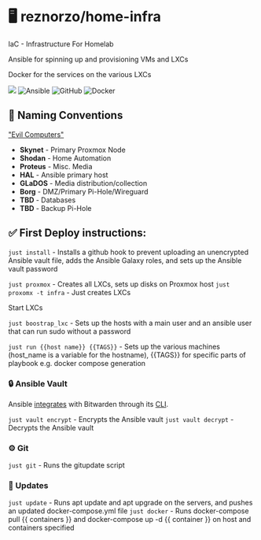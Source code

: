 # 🖥 reznorzo/home-infra

IaC - Infrastructure For Homelab

Ansible for spinning up and provisioning VMs and LXCs

Docker for the services on the various LXCs

![](https://img.shields.io/github/actions/workflow/status/Reznorzo/home-infra/ci.yml)
![Ansible](https://img.shields.io/badge/ansible-%231A1918.svg?style=for-the-badge&logo=ansible&logoColor=white) ![GitHub](https://img.shields.io/badge/github-%23121011.svg?style=for-the-badge&logo=github&logoColor=white)	![Docker](https://img.shields.io/badge/docker-%230db7ed.svg?style=for-the-badge&logo=docker&logoColor=white)

## 🤖 Naming Conventions

["Evil Computers"](https://www.rollingstone.com/feature/rage-against-the-machine-a-brief-history-of-evil-movie-computers-245099/)

* **Skynet** - Primary Proxmox Node
* **Shodan** - Home Automation
* **Proteus** - Misc. Media
* **HAL** - Ansible primary host
* **GLaDOS** - Media distribution/collection
* **Borg** - DMZ/Primary Pi-Hole/Wireguard
* **TBD** - Databases
* **TBD** - Backup Pi-Hole
  
## ✅ First Deploy instructions:

`just install` - Installs a github hook to prevent uploading an unencrypted Ansible vault file, adds the Ansible Galaxy roles, and sets up the Ansible vault password

`just proxmox` - Creates all LXCs, sets up disks on Proxmox host
`just proxomx -t infra` - Just creates LXCs

Start LXCs

`just boostrap_lxc` - Sets up the hosts with a main user and an ansible user that can run sudo without a password

`just run {{host name}} {{TAGS}}` - Sets up the various machines (host_name is a variable for the hostname), {{TAGS}} for specific parts of playbook e.g. docker compose generation

### 🔒 Ansible Vault

Ansible [integrates](https://theorangeone.net/posts/ansible-vault-bitwarden/) with Bitwarden through its [CLI](https://bitwarden.com/help/article/cli/).

`just vault encrypt` - Encrypts the Ansible vault
`just vault decrypt` - Decrypts the Ansible vault

### ⚙ Git

`just git` - Runs the gitupdate script

### 🔁 Updates

`just update` - Runs apt update and apt upgrade on the servers, and pushes an updated docker-compose.yml file
`just docker` - Runs docker-compose pull {{ containers }} and docker-compose up -d {{ container }} on host and containers specified